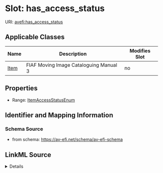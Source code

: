

# Slot: has_access_status

URI: [avefi:has_access_status](https://av-efi.net/schema/av-efi-schema/has_access_status)



<!-- no inheritance hierarchy -->





## Applicable Classes

| Name | Description | Modifies Slot |
| --- | --- | --- |
| [Item](Item.md) | FIAF Moving Image Cataloguing Manual 3 |  no  |







## Properties

* Range: [ItemAccessStatusEnum](ItemAccessStatusEnum.md)





## Identifier and Mapping Information







### Schema Source


* from schema: https://av-efi.net/schema/av-efi-schema




## LinkML Source

<details>
```yaml
name: has_access_status
from_schema: https://av-efi.net/schema/av-efi-schema
rank: 1000
alias: has_access_status
domain_of:
- Item
range: ItemAccessStatusEnum

```
</details>